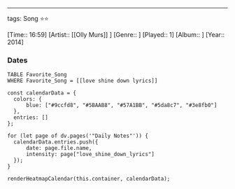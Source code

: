 ---
tags: Song ⭐⭐ 

[Time:: 16:59]
[Artist:: [[Olly Murs]] ]
[Genre:: ]
[Played:: 1]
[Album:: ]
[Year:: 2014]
### Dates
````dataview
TABLE Favorite_Song
WHERE Favorite_Song = [[love shine down lyrics]]
````
  ```dataviewjs
const calendarData = { 
	colors: { 
		blue: ["#9ccfd8", "#5BAAB8", "#57A1BB", "#5da8c7", "#3e8fb0"] 
	}, 
	entries: [] 
}; 

for (let page of dv.pages('"Daily Notes"')) { 
	calendarData.entries.push({ 
		date: page.file.name, 
		intensity: page["love_shine_down_lyrics"]
	}); 
} 

renderHeatmapCalendar(this.container, calendarData);
```
